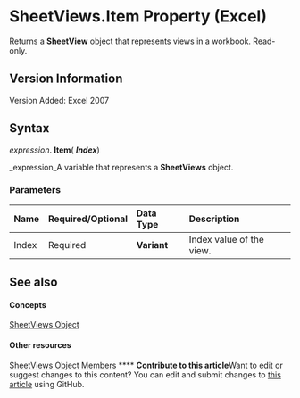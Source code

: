 
# SheetViews.Item Property (Excel)

Returns a  **SheetView** object that represents views in a workbook. Read-only.


## Version Information

Version Added: Excel 2007 


## Syntax

 _expression_. **Item**( **_Index_**)

 _expression_A variable that represents a  **SheetViews** object.


### Parameters



|**Name**|**Required/Optional**|**Data Type**|**Description**|
|:-----|:-----|:-----|:-----|
|Index|Required| **Variant**|Index value of the view.|

## See also


#### Concepts


 [SheetViews Object](954e22cf-1142-40ae-039b-09110d833bfc.md)
#### Other resources


 [SheetViews Object Members](32e6ff70-b998-f316-e075-88b8f0421c0d.md)
****   **Contribute to this article**Want to edit or suggest changes to this content? You can edit and submit changes to  [this article](https://github.com/jhershey00/VBA_Excel_Test/OpenXMLCon/articles/5a2c1646-8786-74d0-a421-93a3c59dc257.md) using GitHub.

